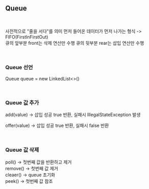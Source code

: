 ## **Queue**
<br>

사전적으로 "줄을 서다"를 의미
먼저 들어온 데이터가 먼저 나가는 형식
-> FIFO(FirstInFirstOut)
<br>
큐의 앞부분 front는 삭제 연산만 수행
큐의 뒷부분 rear는 삽입 연산만 수행

<br>

### Queue 선언
Queue<Element> queue = new LinkedList<>()

<br>

### Queue 값 추가
add(value) -> 삽입 성공 true 반환, 실패시 IllegalStateException 발생

offer(value) -> 삽입 성공 true 반환, 실패시 false 반환

<br>

### Queue 값 삭제
poll() -> 첫번째 값을 반환하고 제거
<br>
remove() -> 첫번째 값 제거
<br>
cleaer() -> queue 초기화
<br>
peek() -> 첫번째 값 참조

<br>
